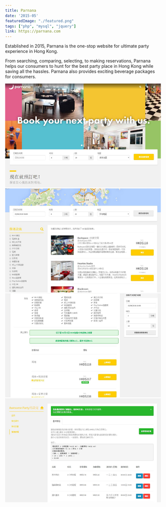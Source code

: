 ```yaml
---
title: Parnana
date: '2015-05'
featuredImage: "./featured.png"
tags: ["php", "mysql", "jquery"]
link: https://parnana.com
---
```


Established in 2015, Parnana is the one-stop website for ultimate party experience in Hong Kong. 

From searching, comparing, selecting, to making reservations, Parnana helps our consumers to hunt for the best party place in Hong Kong while saving all the hassles. Parnana also provides exciting beverage packages for consumers.

![](./capture1.jpg)
![](./capture2.jpg)
![](./capture3.jpg)
![](./capture4.jpg)
